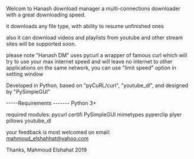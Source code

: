 Welcom to Hanash download manager a multi-connections downloader with a great downloading speed.

it downloads any file type, with ability to resume unfinished ones

also it can download videos and playlists from youtube and other stream sites will be supported soon.

please note "Hanash DM" uses pycurl a wrapper of famous curl which will try to use your max internet speed and will leave no internet to other applications on the same network, you can use "limit speed" option in setting window 

Developed in Python, based on "pyCuRL/curl", "youtube_dl", and designed by "PySimpleGUI"



-----Requirements -------
Python 3+

required modules:
pycurl
certifi
PySimpleGUI
mimetypes
pyperclip
plyer
pillows
youtube_dl


your feedback is most welcomed on 
email: mahmoud_elshahhat@yahoo.com

Thanks,
Mahmoud Elshahat 
2019
